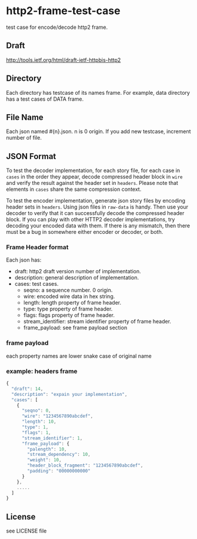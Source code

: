 # http2-frame-test-case

test case for encode/decode http2 frame.

## Draft

http://tools.ietf.org/html/draft-ietf-httpbis-http2

## Directory

Each directory has testcase of its names frame.
For example, data directory has a test cases of DATA frame.

## File Name

Each json named #{n}.json. n is 0 origin.
If you add new testcase, increment number of file.

## JSON Format

To test the decoder implementation, for each story file, for each case
in ```cases``` in the order they appear, decode compressed header
block in ```wire``` and verify the result against the header set in
```headers```. Please note that elements in ```cases``` share the same
compression context.

To test the encoder implementation, generate json story files by
encoding header sets in ```headers```. Using json files in
```raw-data``` is handy. Then use your decoder to verify that it can
successfully decode the compressed header block. If you can play with
other HTTP2 decoder implementations, try decoding your encoded data
with them. If there is any mismatch, then there must be a bug in
somewhere either encoder or decoder, or both.

### Frame Header format

Each json has:

- draft: http2 draft version number of implementation.
- description: general description of implementation.
- cases: test cases.
  - seqno:  a sequence number. 0 origin.
  - wire:   encoded wire data in hex string.
  - length: length property of frame header.
  - type:   type property of frame header.
  - flags:  flags property of frame header.
  - stream_identifier: stream identifier property of frame header.
  - frame_payload: see frame payload section


### frame payload

each property names are lower snake case of original name

### example: headers frame

```js
{
  "draft": 14,
  "description": "expain your implementation",
  "cases": [
    {
      "seqno": 0,
      "wire": "1234567890abcdef",
      "length": 10,
      "type": 1,
      "flags": 1,
      "stream_identifier": 1,
      "frame_payload": {
        "palength": 10,
        "stream_dependency": 10,
        "weight": 10,
        "header_block_fragment": "1234567890abcdef",
        "padding": "00000000000"
      }
    },
    .....
  ]
}
```

## License

see LICENSE file
